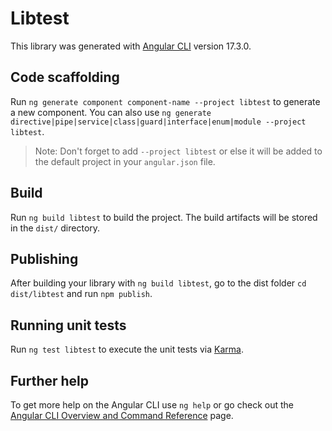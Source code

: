 # Libtest

This library was generated with [Angular CLI](https://github.com/angular/angular-cli) version 17.3.0.

## Code scaffolding

Run `ng generate component component-name --project libtest` to generate a new component. You can also use `ng generate directive|pipe|service|class|guard|interface|enum|module --project libtest`.
> Note: Don't forget to add `--project libtest` or else it will be added to the default project in your `angular.json` file. 

## Build

Run `ng build libtest` to build the project. The build artifacts will be stored in the `dist/` directory.

## Publishing

After building your library with `ng build libtest`, go to the dist folder `cd dist/libtest` and run `npm publish`.

## Running unit tests

Run `ng test libtest` to execute the unit tests via [Karma](https://karma-runner.github.io).

## Further help

To get more help on the Angular CLI use `ng help` or go check out the [Angular CLI Overview and Command Reference](https://angular.io/cli) page.
